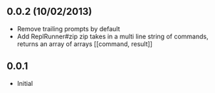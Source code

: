 ## 0.0.2 (10/02/2013)

* Remove trailing prompts by default
* Add ReplRunner#zip
  zip takes in a multi line string of commands, returns an array of arrays
  [[command, result]]

## 0.0.1

* Initial
